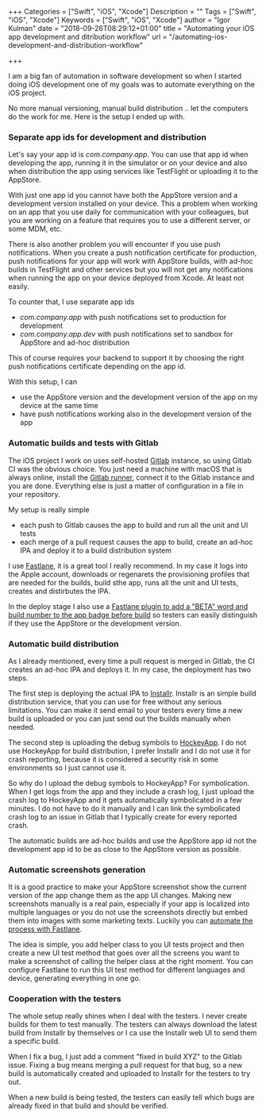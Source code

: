 +++
Categories = ["Swift", "iOS", "Xcode"]
Description = ""
Tags = ["Swift", "iOS", "Xcode"]
Keywords = ["Swift", "iOS", "Xcode"]
author = "Igor Kulman"
date = "2018-09-26T08:29:12+01:00"
title = "Automating your iOS app development and ditribution workflow"
url = "/automating-ios-development-and-distribution-workflow"

+++

I am a big fan of automation in software development so when I started doing iOS development one of my goals was to automate everything on the iOS project. 

No more manual versioning, manual build distribution .. let the computers do the work for me. Here is the setup I ended up with. 

### Separate app ids for development and distribution

Let's say your app id is *com.company.app*. You can use that app id when developing the app, running it in the simulator or on your device and also when distribution the app using services like TestFlight or uploading it to the AppStore.

With just one app id you cannot have both the AppStore version and a development version installed on your device. This a problem when working on an app that you use daily for communication with your colleagues, but you are working on a feature that requires you to use a different server, or some MDM, etc.

There is also another problem you will encounter if you use push notifications. When you create a push notification certificate for production, push notifications for your app will work with AppStore builds, with ad-hoc builds in TestFlight and other services but you will not get any notifications when running the app on your device deployed from Xcode. At least not easily.

To counter that, I use separate app ids

* *com.company.app* with push notifications set to production for development
* *com.company.app.dev* with push notifications set to sandbox for AppStore and ad-hoc distribution

This of course requires your backend to support it by choosing the right push notifications certificate depending on the app id.

With this setup, I can

* use the AppStore version and the development version of the app on my device at the same time
* have push notifications working also in the development version of the app

### Automatic builds and tests with Gitlab

The iOS project I work on uses self-hosted [Gitlab](https://gitlab.com/) instance, so using Gitlab CI was the obvious choice. You just need a machine with macOS that is always online, install the [Gitlab runner](https://docs.gitlab.com/runner/), connect it to the Gitlab instance and you are done. Everything else is just a matter of configuration in a file in your repository. 

<!--more-->

My setup is really simple

* each push to Gitlab causes the app to build and run all the unit and UI tests
* each merge of a pull request causes the app to build, create an ad-hoc IPA and deploy it to a build distribution system

I use [Fastlane](https://fastlane.tools/), it is a great tool I really recommend. In my case it logs into the Apple account, downloads or regenarets the provisioning profiles that are needed for the builds, build sthe app, runs all the unit and UI tests, creates and distirbutes the IPA.

In the deploy stage I also use a [Fastlane plugin to add a "BETA" word and build number to the app badge before build](https://github.com/HazAT/badge) so testers can easily distinguish if they use the AppStore or the development version. 

### Automatic build distribution

As I already mentioned, every time a pull request is merged in Gitlab, the CI creates an ad-hoc IPA and deploys it. In my case, the deployment has two steps. 

The first step is deploying the actual IPA to [Installr](http://installrapp.com/). Installr is an simple build distribution service, that you can use for free without any serious limitations. You can make it send email to your testers every time a new build is uploaded or you can just send out the builds manually when needed.

The second step is uploading the debug symbols to [HockeyApp](https://www.hockeyapp.net/). I do not use HockeyApp for build distribution, I prefer Installr and I do not use it for crash reporting, because it is considered a security risk in some environments so I just cannot use it. 

So why do I upload the debug symbols to HockeyApp? For symbolication. When I get logs from the app and they include a crash log, I just upload the crash log to HockeyApp and it gets automatically symbolicated in a few minutes. I do not have to do it manually and I can link the symbolicated crash log to an issue in Gitlab that I typically create for every reported crash.

The automatic builds are ad-hoc builds and use the AppStore app id not the development app id to be as close to the AppStore version as possible.

### Automatic screenshots generation

It is a good practice to make your AppStore screenshot show the current version of the app change them as the app UI changes. Making new screenshots manually is a real pain, especially if your app is localized into multiple languages or you do not use the screenshots directly but embed them into images with some marketing texts. Luckily you can [automate the process with Fastlane](https://docs.fastlane.tools/getting-started/ios/screenshots/).

The idea is simple, you add helper class to you UI tests project and then create a new UI test method that goes over all the screens you want to make a screenshot of calling the helper class at the right moment. You can configure Fastlane to run this UI test method for different languages and device, generating everything in one go.

### Cooperation with the testers

The whole setup really shines when I deal with the testers. I never create builds for them to test manually. The testers can always download the latest build from Installr by themselves or I ca use the Installr web UI to send them a specific build.

When I fix a bug, I just add a comment "fixed in build XYZ" to the Gitlab issue. Fixing a bug means merging a pull request for that bug, so a new build is automatically created and uploaded to Installr for the testers to try out.

When a new build is being tested, the testers can easily tell which bugs are already fixed in that build and should be verified.